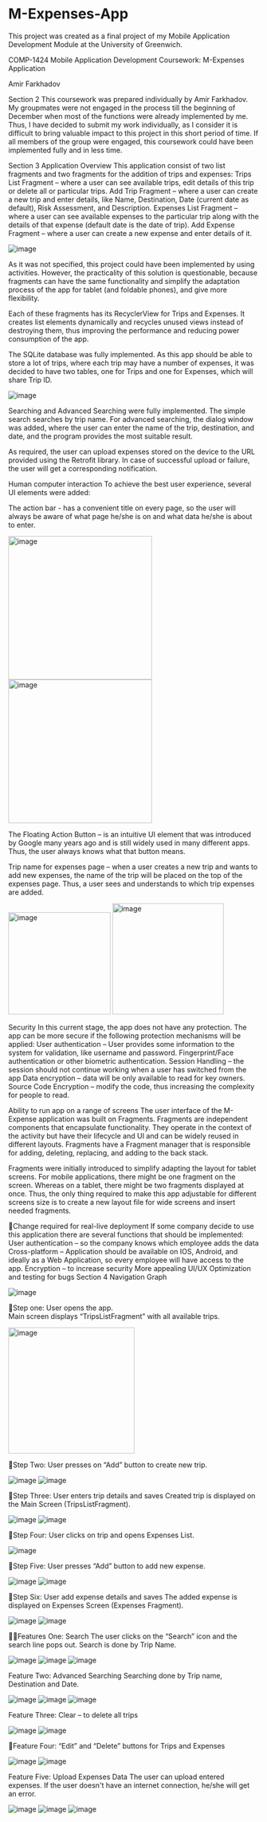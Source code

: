 # M-Expenses-App

This project was created as a final project of my Mobile Application Development Module at the University of Greenwich.

COMP-1424 Mobile Application Development
Coursework: M-Expenses Application

Amir Farkhadov

Section 2
This coursework was prepared individually by Amir Farkhadov. My groupmates were not engaged in the process till the beginning of December when most of the functions were already implemented by me. Thus, I have decided to submit my work individually, as I consider it is difficult to bring valuable impact to this project in this short period of time. If all members of the group were engaged, this coursework could have been implemented fully and in less time.

Section 3
Application Overview
This application consist of two list fragments and two fragments for the addition of trips and expenses: 
Trips List Fragment – where a user can see available trips, edit details of this trip or delete all or particular trips.
Add Trip Fragment – where a user can create a new trip and enter details, like Name, Destination, Date (current date as default), Risk Assessment, and Description.
Expenses List Fragment – where a user can see available expenses to the particular trip along with the details of that expense (default date is the date of trip).
Add Expense Fragment – where a user can create a new expense and enter details of it.

![image](https://user-images.githubusercontent.com/57684315/235923148-fd1d07d4-0286-4641-b864-947777945401.png)

As it was not specified, this project could have been implemented by using activities. However, the practicality of this solution is questionable, because fragments can have the same functionality and simplify the adaptation process of the app for tablet (and foldable phones), and give more flexibility.

Each of these fragments has its RecyclerView for Trips and Expenses. It creates list elements dynamically and recycles unused views instead of destroying them, thus improving the performance and reducing power consumption of the app.  

The SQLite database was fully implemented. As this app should be able to store a lot of trips, where each  trip may have a number of expenses, it was decided to have two tables, one for Trips and one for Expenses, which will share Trip ID.

![image](https://user-images.githubusercontent.com/57684315/235923466-497e4142-4196-419a-8043-e3e40b4d4ad1.png)

Searching and Advanced Searching were fully implemented. The simple search searches by trip name. For advanced searching, the dialog window was added, where the user can enter the name of the trip, destination, and date, and the program provides the most suitable result.

As required, the user can upload expenses stored on the device to the URL provided using the Retrofit library. In case of successful upload or failure, the user will get a corresponding notification.

Human computer interaction
To achieve the best user experience, several UI elements were added:

The action bar - has a convenient title on every page, so the user will always be aware of what page he/she is on and what data he/she is about to enter.

<img width="288" alt="image" src="https://user-images.githubusercontent.com/57684315/235923556-f6e31a26-87fa-47b2-be64-d66f504a8a78.png">
<img width="288" alt="image" src="https://user-images.githubusercontent.com/57684315/235923618-84ba17a9-af39-48a6-9218-d3a147605cc0.png">


The Floating Action Button – is an intuitive UI element that was introduced by Google many years ago and is still widely used in many different apps. Thus, the user always knows what that button means.



Trip name for expenses page – when a user creates a new trip and wants to add new expenses, the name of the trip will be placed on the top of the expenses page. Thus, a user sees and understands to which trip expenses are added. 

 <img width="205" alt="image" src="https://user-images.githubusercontent.com/57684315/235923706-69c276e9-5cce-491b-876f-6fb072ab9129.png">
<img width="223" alt="image" src="https://user-images.githubusercontent.com/57684315/235923730-8541cdf2-ca43-481d-a082-fdff958f6f45.png">

 
 

Security
In this current stage, the app does not have any protection. The app can be more secure if the following protection mechanisms will be applied:
User authentication – User provides some information to the system for validation, like username and password.
Fingerprint/Face authentication or other biometric authentication.
Session Handling – the session should not continue working when a user has switched from the app
Data encryption – data will be only available to read for key owners.
Source Code Encryption – modify the code, thus increasing the complexity for people to read.

Ability to run app on a range of screens
The user interface of the M-Expense application was built on Fragments. Fragments are independent components that encapsulate functionality. They operate in the context of the activity but have their lifecycle and UI and can be widely reused in different layouts. Fragments have a Fragment manager that is responsible for adding, deleting, replacing, and adding to the back stack.

Fragments were initially introduced to simplify adapting the layout for tablet screens. For mobile applications, there might be one fragment on the screen. Whereas on a tablet, there might be two fragments displayed at once. Thus, the only thing required to make this app adjustable for different screens size is to create a new layout file for wide screens and insert needed fragments.

Change required for real-live deployment
If some company decide to use this application there are several functions that should be implemented:
User authentication – so the company knows which employee adds the data
Cross-platform – Application should be available on IOS, Android, and ideally as a Web Application, so every employee will have access to the app.
Encryption – to increase security 
More appealing UI/UX
Optimization and testing for bugs 
Section 4
Navigation Graph

![image](https://user-images.githubusercontent.com/57684315/235923844-7fd9a3d4-0743-446b-9433-b68d4fde853d.png)


Step one: User opens the app.  
Main screen displays “TripsListFragment” with all available trips.

<img width="253" alt="image" src="https://user-images.githubusercontent.com/57684315/235923873-6fac818f-4911-4c1f-a57e-aed3fd34cac9.png">


Step Two: User presses on “Add” button to create new trip. 

![image](https://user-images.githubusercontent.com/57684315/235923914-269835cf-7017-46e9-99b9-1e9edacf48d3.png)
![image](https://user-images.githubusercontent.com/57684315/235923941-9ad1d689-ffd0-44a6-8372-667f9baaa669.png)


Step Three: User enters trip details and saves
Created trip is displayed on the Main Screen (TripsListFragment).

![image](https://user-images.githubusercontent.com/57684315/235924031-86d79b6c-455f-46e3-854e-77c5d80561b1.png)
![image](https://user-images.githubusercontent.com/57684315/235924054-9381a318-f72d-45f4-b982-4fdf89a28c19.png)


Step Four: User clicks on trip and opens Expenses List.
 
 ![image](https://user-images.githubusercontent.com/57684315/235924088-19274d44-cc6b-44b7-9267-730b9bd48a2c.png)

Step Five: User presses “Add” button to add new expense.

![image](https://user-images.githubusercontent.com/57684315/235924125-a16f1b1c-d199-4794-b77f-34c38b22cc3a.png)
![image](https://user-images.githubusercontent.com/57684315/235924134-33329e0f-c1e9-455b-b8da-1e357bea0e30.png)



Step Six: User add expense details and saves
The added expense is displayed on Expenses Screen (Expenses Fragment).

![image](https://user-images.githubusercontent.com/57684315/235924169-67063ba2-6c93-41ee-8b15-e6be2ab2dca6.png)
![image](https://user-images.githubusercontent.com/57684315/235924188-4cd4a72b-4694-4c8a-af40-ee64a3737d09.png)


Features One: Search
The user clicks on the “Search” icon and the search line pops out. Search is done by Trip Name.
 
![image](https://user-images.githubusercontent.com/57684315/235924234-10df253c-073a-4d26-a880-1fe961e8ab86.png)
![image](https://user-images.githubusercontent.com/57684315/235924249-5ae1f660-c56f-40e0-8a71-e9a1500c7eea.png)
![image](https://user-images.githubusercontent.com/57684315/235924280-935c2c3c-f603-47ea-afd5-9127e649daec.png)



Feature Two: Advanced Searching
Searching done by Trip name, Destination and Date.
 
![image](https://user-images.githubusercontent.com/57684315/235924313-0a5e2b90-e779-45b8-9e1e-85bf5e2cc698.png)
![image](https://user-images.githubusercontent.com/57684315/235924331-59a798f2-747c-491a-a7d3-9276bb208385.png)
![image](https://user-images.githubusercontent.com/57684315/235924353-a8d8875e-923b-4463-b305-c1c094f9407a.png)
 

Feature Three: Clear – to delete all trips

![image](https://user-images.githubusercontent.com/57684315/235924386-f520d0c8-d994-4af8-aa38-020a54c8af7e.png)
![image](https://user-images.githubusercontent.com/57684315/235924404-efb71b34-41f0-4d72-86cc-0ce61231be73.png)



Feature Four: “Edit” and “Delete” buttons for Trips and Expenses

![image](https://user-images.githubusercontent.com/57684315/235924483-a8f47e4b-9469-4a6e-baa3-3d241dfbec90.png)
![image](https://user-images.githubusercontent.com/57684315/235924582-515b81e4-7206-4551-8bd7-af9dc52862e4.png)

 
Feature Five: Upload Expenses Data
The user can upload entered expenses. If the user doesn't have an internet connection, he/she will get an error.

![image](https://user-images.githubusercontent.com/57684315/235924615-cde1f066-29c1-4337-b954-f8b4b4941ed1.png)
![image](https://user-images.githubusercontent.com/57684315/235924633-93bd6a3a-f605-4af9-ac50-aecbd94c0cb0.png)
![image](https://user-images.githubusercontent.com/57684315/235924665-84420dac-b736-4afc-b7dd-be76670c5b36.png)


